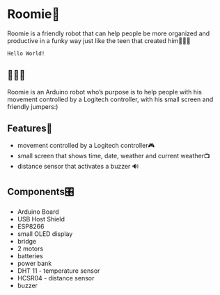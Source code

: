 # Roomie🤖

Roomie is a friendly robot that can help people be more organized and productive in a funky way just like the teen that created him👩🏻‍💻
```bash
Hello World!
```
## 🫶🫶🫶
Roomie is an Arduino robot who’s purpose is to help people with his movement controlled by a Logitech controller, with his small screen and friendly jumpers:)


## Features🤟
- movement controlled by a Logitech controller🎮
- small screen that shows time, date, weather and current weather📺
- distance sensor that activates a buzzer 🔊

## Components🎛️
- Arduino Board
- USB Host Shield
- ESP8266
- small OLED display
- bridge
- 2 motors
- batteries
- power bank
- DHT 11 - temperature sensor
- HCSR04 - distance sensor
- buzzer
